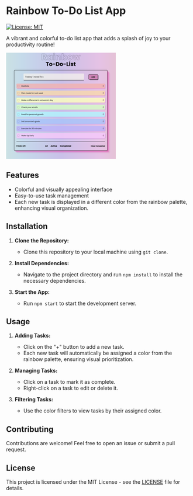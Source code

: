 # Rainbow To-Do List App

[![License: MIT](https://img.shields.io/badge/License-MIT-yellow.svg)](https://opensource.org/licenses/MIT)

A vibrant and colorful to-do list app that adds a splash of joy to your productivity routine!

![Example](/icons/rainbowapp.png)

## Features

- Colorful and visually appealing interface
- Easy-to-use task management
- Each new task is displayed in a different color from the rainbow palette, enhancing visual organization.

## Installation

1. **Clone the Repository:**
   - Clone this repository to your local machine using `git clone`.

2. **Install Dependencies:**
   - Navigate to the project directory and run `npm install` to install the necessary dependencies.

3. **Start the App:**
   - Run `npm start` to start the development server.

## Usage

1. **Adding Tasks:**
   - Click on the "+" button to add a new task.
   - Each new task will automatically be assigned a color from the rainbow palette, ensuring visual prioritization.

2. **Managing Tasks:**
   - Click on a task to mark it as complete.
   - Right-click on a task to edit or delete it.

3. **Filtering Tasks:**
   - Use the color filters to view tasks by their assigned color.

## Contributing

Contributions are welcome! Feel free to open an issue or submit a pull request.

## License

This project is licensed under the MIT License - see the [LICENSE](LICENSE) file for details.
